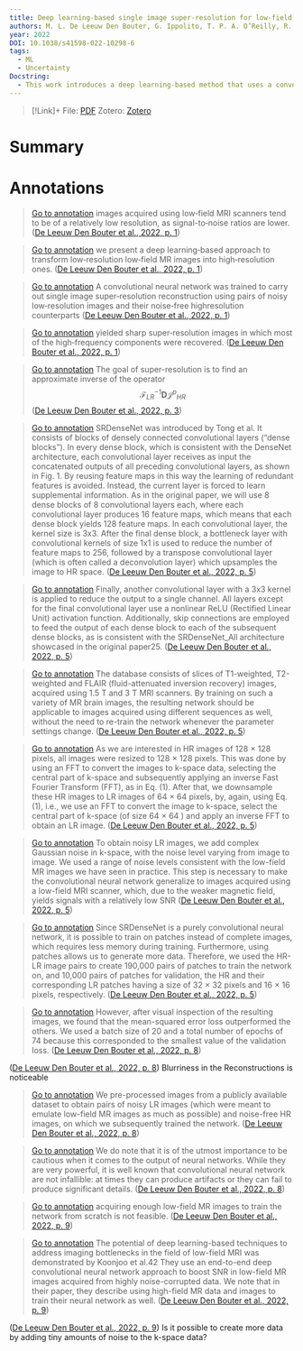 ```yaml
---
title: Deep learning-based single image super-resolution for low-field MR brain images
authors: M. L. De Leeuw Den Bouter, G. Ippolito, T. P. A. O’Reilly, R. F. Remis, M. B. Van Gijzen, A. G. Webb
year: 2022
DOI: 10.1038/s41598-022-10298-6
tags:
  - ML
  - Uncertainty
Docstring:
  - This work introduces a deep learning-based method that uses a convolutional neural network to enhance the resolution of images obtained from low-field MRI scanners. The network is trained using pairs of noisy low-resolution images and their corresponding noise-free high-resolution counterparts, sourced from the publicly accessible NYU fastMRI database. Once trained, the network is applied to noisy images from a low-field MRI scanner, resulting in sharp super-resolution images where most high-frequency components are recovered. This approach has the potential to significantly reduce costs and increase the accessibility of high-quality MRI technology globally, despite the traditionally lower resolution of low-field MRI scanners.
---
```

>[!Link]+
> File: [PDF](deleeuwdenbouter2022.pdf)
> Zotero: [Zotero](zotero://select/items/@deleeuwdenbouter2022)

# Summary


# Annotations  

> [Go to annotation](zotero://open-pdf/library/items/3GMGJT7F?page=1&annotation=F977QXIY) images acquired using low‑field MRI scanners tend to be of a relatively low resolution, as signal-to‑noise ratios are lower. ([De Leeuw Den Bouter et al., 2022, p. 1](zotero://select/library/items/TA5G2WD4))

> [Go to annotation](zotero://open-pdf/library/items/3GMGJT7F?page=1&annotation=QSWTTHXW) we present a deep learning‑based approach to transform low‑resolution low‑field MR images into high‑resolution ones. ([De Leeuw Den Bouter et al., 2022, p. 1](zotero://select/library/items/TA5G2WD4))

> [Go to annotation](zotero://open-pdf/library/items/3GMGJT7F?page=1&annotation=XSKZUPLQ) A convolutional neural network was trained to carry out single image super‑resolution reconstruction using pairs of noisy low‑resolution images and their noise‑free highresolution counterparts ([De Leeuw Den Bouter et al., 2022, p. 1](zotero://select/library/items/TA5G2WD4))

> [Go to annotation](zotero://open-pdf/library/items/3GMGJT7F?page=1&annotation=PXNW7Y4K) yielded sharp super‑resolution images in which most of the high‑frequency components were recovered. ([De Leeuw Den Bouter et al., 2022, p. 1](zotero://select/library/items/TA5G2WD4))

> [Go to annotation](zotero://open-pdf/library/items/3GMGJT7F?page=3&annotation=5A2VSZJ8) The goal of super-resolution is to find an approximate inverse of the operator  $$\mathscr{F}_{L R}^{-1} \mathbf{D} \mathscr{J}^p{ }_{H R}$$ ([De Leeuw Den Bouter et al., 2022, p. 3](zotero://select/library/items/TA5G2WD4))

> [Go to annotation](zotero://open-pdf/library/items/3GMGJT7F?page=5&annotation=J72ZQQ6I) SRDenseNet was introduced by Tong et al. It consists of blocks of densely connected convolutional layers (“dense blocks”). In every dense block, which is consistent with the DenseNet architecture, each convolutional layer receives as input the concatenated outputs of all preceding convolutional layers, as shown in Fig. 1. By reusing feature maps in this way the learning of redundant features is avoided. Instead, the current layer is forced to learn supplemental information. As in the original paper, we will use 8 dense blocks of 8 convolutional layers each, where each convolutional layer produces 16 feature maps, which means that each dense block yields 128 feature maps. In each convolutional layer, the kernel size is 3x3. After the final dense block, a bottleneck layer with convolutional kernels of size 1x1 is used to reduce the number of feature maps to 256, followed by a transpose convolutional layer (which is often called a deconvolution layer) which upsamples the image to HR space. ([De Leeuw Den Bouter et al., 2022, p. 5](zotero://select/library/items/TA5G2WD4))

> [Go to annotation](zotero://open-pdf/library/items/3GMGJT7F?page=5&annotation=97HUN8JH) Finally, another convolutional layer with a 3x3 kernel is applied to reduce the output to a single channel. All layers except for the final convolutional layer use a nonlinear ReLU (Rectified Linear Unit) activation function. Additionally, skip connections are employed to feed the output of each dense block to each of the subsequent dense blocks, as is consistent with the SRDenseNet_All architecture showcased in the original paper25. ([De Leeuw Den Bouter et al., 2022, p. 5](zotero://select/library/items/TA5G2WD4))

> [Go to annotation](zotero://open-pdf/library/items/3GMGJT7F?page=5&annotation=IJ4E7Z9E) The database consists of slices of T1-weighted, T2-weighted and FLAIR (fluid-attenuated inversion recovery) images, acquired using 1.5 T and 3 T MRI scanners. By training on such a variety of MR brain images, the resulting network should be applicable to images acquired using different sequences as well, without the need to re-train the network whenever the parameter settings change. ([De Leeuw Den Bouter et al., 2022, p. 5](zotero://select/library/items/TA5G2WD4))

> [Go to annotation](zotero://open-pdf/library/items/3GMGJT7F?page=5&annotation=PTMGKYVF) As we are interested in HR images of 128 × 128 pixels, all images were resized to 128 × 128 pixels. This was done by using an FFT to convert the images to k-space data, selecting the central part of k-space and subsequently applying an inverse Fast Fourier Transform (FFT), as in Eq. (1). After that, we downsample these HR images to LR images of 64 × 64 pixels, by, again, using Eq. (1), i.e., we use an FFT to convert the image to k-space, select the central part of k-space (of size 64 × 64 ) and apply an inverse FFT to obtain an LR image. ([De Leeuw Den Bouter et al., 2022, p. 5](zotero://select/library/items/TA5G2WD4))

> [Go to annotation](zotero://open-pdf/library/items/3GMGJT7F?page=5&annotation=WDFVRBA9) To obtain noisy LR images, we add complex Gaussian noise in k-space, with the noise level varying from image to image. We used a range of noise levels consistent with the low-field MR images we have seen in practice. This step is necessary to make the convolutional neural network generalize to images acquired using a low-field MRI scanner, which, due to the weaker magnetic field, yields signals with a relatively low SNR ([De Leeuw Den Bouter et al., 2022, p. 5](zotero://select/library/items/TA5G2WD4))

> [Go to annotation](zotero://open-pdf/library/items/3GMGJT7F?page=5&annotation=QUZGR66I) Since SRDenseNet is a purely convolutional neural network, it is possible to train on patches instead of complete images, which requires less memory during training. Furthermore, using patches allows us to generate more data. Therefore, we used the HR-LR image pairs to create 190,000 pairs of patches to train the network on, and 10,000 pairs of patches for validation, the HR and their corresponding LR patches having a size of 32 × 32 pixels and 16 × 16 pixels, respectively. ([De Leeuw Den Bouter et al., 2022, p. 5](zotero://select/library/items/TA5G2WD4))

> [Go to annotation](zotero://open-pdf/library/items/3GMGJT7F?page=8&annotation=LKCJYJ7S) However, after visual inspection of the resulting images, we found that the mean-squared error loss outperformed the others. We used a batch size of 20 and a total number of epochs of 74 because this corresponded to the smallest value of the validation loss. ([De Leeuw Den Bouter et al., 2022, p. 8](zotero://select/library/items/TA5G2WD4))

([De Leeuw Den Bouter et al., 2022, p. 8](zotero://select/library/items/TA5G2WD4)) Blurriness in the Reconstructions is noticeable

> [Go to annotation](zotero://open-pdf/library/items/3GMGJT7F?page=8&annotation=QYLQMMDV) We pre-processed images from a publicly available dataset to obtain pairs of noisy LR images (which were meant to emulate low-field MR images as much as possible) and noise-free HR images, on which we subsequently trained the network. ([De Leeuw Den Bouter et al., 2022, p. 8](zotero://select/library/items/TA5G2WD4))

> [Go to annotation](zotero://open-pdf/library/items/3GMGJT7F?page=8&annotation=5BEAJZI7) We do note that it is of the utmost importance to be cautious when it comes to the output of neural networks. While they are very powerful, it is well known that convolutional neural network are not infallible: at times they can produce artifacts or they can fail to produce significant details. ([De Leeuw Den Bouter et al., 2022, p. 8](zotero://select/library/items/TA5G2WD4))

> [Go to annotation](zotero://open-pdf/library/items/3GMGJT7F?page=9&annotation=GDGXUW3U) acquiring enough low-field MR images to train the network from scratch is not feasible. ([De Leeuw Den Bouter et al., 2022, p. 9](zotero://select/library/items/TA5G2WD4))

> [Go to annotation](zotero://open-pdf/library/items/3GMGJT7F?page=9&annotation=B35QIUD5) The potential of deep learning-based techniques to address imaging bottlenecks in the field of low-field MRI was demonstrated by Koonjoo et al.42 They use an end-to-end deep convolutional neural network approach to boost SNR in low-field MR images acquired from highly noise-corrupted data. We note that in their paper, they describe using high-field MR data and images to train their neural network as well. ([De Leeuw Den Bouter et al., 2022, p. 9](zotero://select/library/items/TA5G2WD4))

([De Leeuw Den Bouter et al., 2022, p. 9](zotero://select/library/items/TA5G2WD4)) Is it possible to create more data by adding tiny amounts of noise to the k-space data?